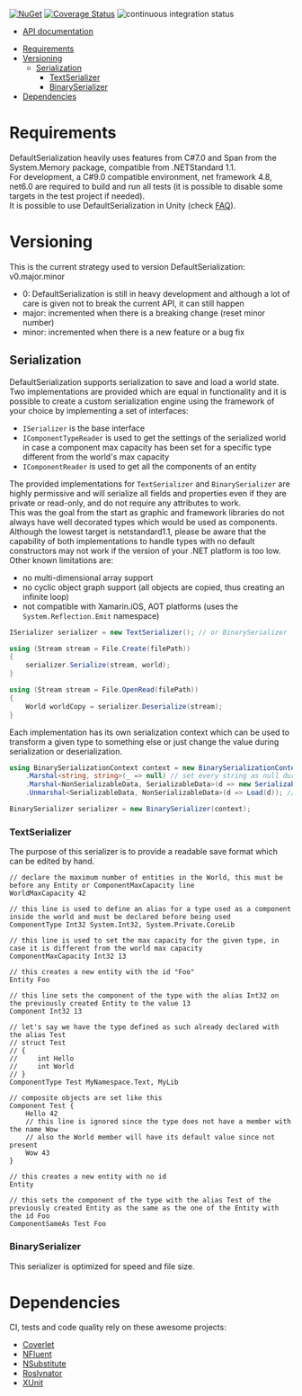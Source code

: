﻿[![NuGet](https://buildstats.info/nuget/DefaultSerialization)](https://www.nuget.org/packages/DefaultSerialization)
[![Coverage Status](https://coveralls.io/repos/github/Doraku/DefaultSerialization/badge.svg?branch=master)](https://coveralls.io/github/Doraku/DefaultSerialization?branch=master)
![continuous integration status](https://github.com/doraku/DefaultSerialization/workflows/continuous%20integration/badge.svg)

- [API documentation](./documentation/api/DefaultSerialization.md 'API documentation')
<a/>

- [Requirements](#requirements)
- [Versioning](#versioning)
  - [Serialization](#serialization)
    - [TextSerializer](#textserializer)
    - [BinarySerializer](#binaryserializer)
- [Dependencies](#dependencies)

# Requirements
DefaultSerialization heavily uses features from C#7.0 and Span from the System.Memory package, compatible from .NETStandard 1.1.  
For development, a C#9.0 compatible environment, net framework 4.8, net6.0 are required to build and run all tests (it is possible to disable some targets in the test project if needed).  
It is possible to use DefaultSerialization in Unity (check [FAQ](./documentation/FAQ.md#unity)).

# Versioning
This is the current strategy used to version DefaultSerialization: v0.major.minor
- 0: DefaultSerialization is still in heavy development and although a lot of care is given not to break the current API, it can still happen
- major: incremented when there is a breaking change (reset minor number)
- minor: incremented when there is a new feature or a bug fix

## Serialization
DefaultSerialization supports serialization to save and load a world state. Two implementations are provided which are equal in functionality and it is possible to create a custom serialization engine using the framework of your choice by implementing a set of interfaces:

- `ISerializer` is the base interface
- `IComponentTypeReader` is used to get the settings of the serialized world in case a component max capacity has been set for a specific type different from the world's max capacity
- `IComponentReader` is used to get all the components of an entity

The provided implementations for `TextSerializer` and `BinarySerializer` are highly permissive and will serialize all fields and properties even if they are private or read-only, and do not require any attributes to work.  
This was the goal from the start as graphic and framework libraries do not always have well decorated types which would be used as components.  
Although the lowest target is netstandard1.1, please be aware that the capability of both implementations to handle types with no default constructors may not work if the version of your .NET platform is too low. Other known limitations are:
- no multi-dimensional array support
- no cyclic object graph support (all objects are copied, thus creating an infinite loop)
- not compatible with Xamarin.iOS, AOT platforms (uses the `System.Reflection.Emit` namespace)


```csharp
ISerializer serializer = new TextSerializer(); // or BinarySerializer

using (Stream stream = File.Create(filePath))
{
    serializer.Serialize(stream, world);
}

using (Stream stream = File.OpenRead(filePath))
{
    World worldCopy = serializer.Deserialize(stream);
}
```

Each implementation has its own serialization context which can be used to transform a given type to something else or just change the value during serialization or deserialization.
```csharp
using BinarySerializationContext context = new BinarySerializationContext()
    .Marshal<string, string>(_ => null) // set every string as null during serialization
    .Marshal<NonSerializableData, SerializableData>(d => new SerializableData(d)) // transform non serializable data to a serializable type during serialization
    .Unmarshal<SerializableData, NonSerializableData>(d => Load(d)); // reload non serializable data from serializable data during deserialization

BinarySerializer serializer = new BinarySerializer(context);
```

### TextSerializer
The purpose of this serializer is to provide a readable save format which can be edited by hand.
```
// declare the maximum number of entities in the World, this must be before any Entity or ComponentMaxCapacity line
WorldMaxCapacity 42

// this line is used to define an alias for a type used as a component inside the world and must be declared before being used
ComponentType Int32 System.Int32, System.Private.CoreLib

// this line is used to set the max capacity for the given type, in case it is different from the world max capacity
ComponentMaxCapacity Int32 13

// this creates a new entity with the id "Foo"
Entity Foo

// this line sets the component of the type with the alias Int32 on the previously created Entity to the value 13
Component Int32 13

// let's say we have the type defined as such already declared with the alias Test
// struct Test
// {
//     int Hello
//     int World
// }
ComponentType Test MyNamespace.Text, MyLib

// composite objects are set like this
Component Test {
	Hello 42
	// this line is ignored since the type does not have a member with the name Wow
	// also the World member will have its default value since not present
	Wow 43
}

// this creates a new entity with no id
Entity

// this sets the component of the type with the alias Test of the previously created Entity as the same as the one of the Entity with the id Foo
ComponentSameAs Test Foo
```
### BinarySerializer
This serializer is optimized for speed and file size.

# Dependencies
CI, tests and code quality rely on these awesome projects:
- [Coverlet](https://github.com/coverlet-coverage/coverlet)
- [NFluent](https://github.com/tpierrain/NFluent)
- [NSubstitute](https://github.com/nsubstitute/NSubstitute)
- [Roslynator](https://github.com/JosefPihrt/Roslynator)
- [XUnit](https://github.com/xunit/xunit)
